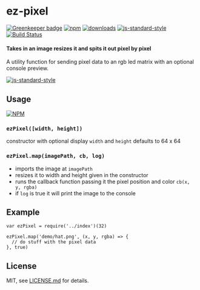 # ez-pixel

[![Greenkeeper badge](https://badges.greenkeeper.io/ezekeal/ez-pixel.svg)](https://greenkeeper.io/)
[![npm][npm-image]][npm-url]
[![downloads][downloads-image]][downloads-url]
[![js-standard-style](https://img.shields.io/badge/code%20style-standard-brightgreen.svg)](http://standardjs.com/)
[![Build Status](https://travis-ci.org/ezekeal/ez-pixel.svg?branch=master)](https://travis-ci.org/ezekeal/ez-pixel)

[npm-image]: https://img.shields.io/npm/v/ez-pixel.svg
[npm-url]: https://npmjs.org/package/ez-pixel
[downloads-image]: https://img.shields.io/npm/dm/ez-pixel.svg
[downloads-url]: https://npmjs.org/package/ez-pixel

#### Takes in an image resizes it and spits it out pixel by pixel
A utility function for sending pixel data to an rgb led matrix with an optional console preview.

[![js-standard-style](https://cdn.rawgit.com/feross/standard/master/badge.svg)](https://github.com/feross/standard)

## Usage

[![NPM](https://nodei.co/npm/ez-pixel.png)](https://www.npmjs.com/package/ez-pixel)

### `ezPixel([width, height])`
constructor with optional display `width` and `height` defaults to 64 x 64

### `ezPixel.map(imagePath, cb, log)`
* imports the image at `imagePath`
* resizes it to width and height given in the constructor
* runs the callback function passing it the pixel position and color `cb(x, y, rgba)`
* if `log` is true it will print the image to the console


## Example
```
var ezPixel = require('../index')(32)

ezPixel.map('demo/hat.png', (x, y, rgba) => {
  // do stuff with the pixel data
}, true)
```

## License

MIT, see [LICENSE.md](http://github.com/ezekeal/ez-pixel/blob/master/LICENSE.md) for details.
